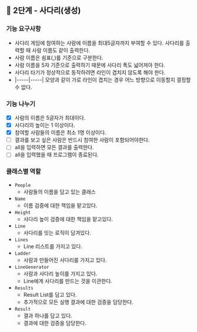 ## 🚀 2단계 - 사다리(생성)

### 기능 요구사항
- 사다리 게임에 참여하는 사람에 이름을 최대5글자까지 부여할 수 있다. 사다리를 출력할 때 사람 이름도 같이 출력한다.
- 사람 이름은 쉼표(,)를 기준으로 구분한다.
- 사람 이름을 5자 기준으로 출력하기 때문에 사다리 폭도 넓어져야 한다.
- 사다리 타기가 정상적으로 동작하려면 라인이 겹치지 않도록 해야 한다.
- |-----|-----| 모양과 같이 가로 라인이 겹치는 경우 어느 방향으로 이동할지 결정할 수 없다.

### 기능 나누기
- [x] 사람의 이름은 5글자가 최대이다.
- [x] 사다리의 높이는 1 이상이다.
- [x] 참여할 사람들의 이름은 최소 1명 이상이다.
- [ ] 결과를 보고 싶은 사람은 반드시 참여한 사람이 포함되어야한다.
- [ ] all을 입력하면 모든 결과를 출력한다.
- [ ] all을 입력했을 때 프로그램이 종료된다.

### 클래스별 역할
- `People`
  - 사람들의 이름을 담고 있는 클래스
- `Name`
  - 이름 검증에 대한 책임을 맡고있다.
- `Height`
  - 사다리 높이 검증에 대한 책임을 맡고있다.
- `Line`
  - 사다리를 잇는 로직이 담겨있다.
- `Lines`
  - Line 리스트를 가지고 있다.
- `Ladder`
  - 사람과 만들어진 사다리를 가지고 있다.
- `LineGenerator`
  - 사람과 사다리 높이를 가지고 있다.
  - Line에게 사다리를 만드는 것을 이관한다.
- `Results`
  - Result List를 담고 있다.
  - 추가적으로 모든 실행 결과에 대한 검증을 담당한다.
- `Result`
  - 결과 하나를 담고 있다.
  - 결과에 대한 검증을 담당한다.